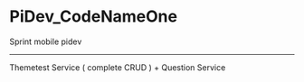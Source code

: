 # PiDev_CodeNameOne
Sprint mobile pidev

*******************
Themetest Service ( complete CRUD ) + 
Question Service
